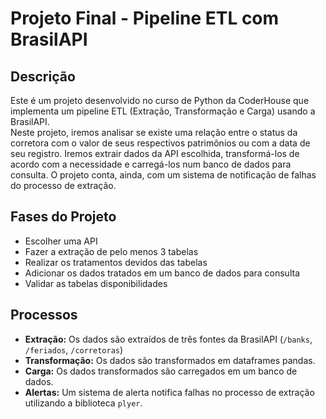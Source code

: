 # Projeto Final - Pipeline ETL com BrasilAPI

## Descrição

<p>Este é um projeto desenvolvido no curso de Python da CoderHouse que implementa um pipeline ETL (Extração, Transformação e Carga) usando a BrasilAPI.<br>
Neste projeto, iremos analisar se existe uma relação entre o status da corretora com o valor de seus respectivos patrimônios ou com a data de seu registro. Iremos extrair dados da API escolhida, transformá-los de acordo com a necessidade e carregá-los num banco de dados para consulta. O projeto conta, ainda, com um sistema de notificação de falhas do processo de extração.</p>

## Fases do Projeto

+ Escolher uma API
+ Fazer a extração de pelo menos 3 tabelas
+ Realizar os tratamentos devidos das tabelas
+ Adicionar os dados tratados em um banco de dados para consulta
+ Validar as tabelas disponibilidades

## Processos

+ **Extração:** Os dados são extraídos de três fontes da BrasilAPI (`/banks`, `/feriados`, `/corretoras`)
+ **Transformação:** Os dados são transformados em dataframes pandas.
+ **Carga:** Os dados transformados são carregados em um banco de dados.
+ **Alertas:** Um sistema de alerta notifica falhas no processo de extração utilizando a biblioteca `plyer`.
